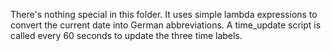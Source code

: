 There's nothing special in this folder. It uses simple lambda expressions to convert the current date into German abbreviations. A time_update script is called every 60 seconds to update the three time labels.